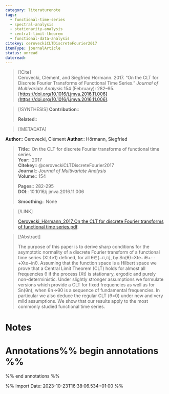 ```yaml
---
category: literaturenote
tags:
  - functional-time-series
  - spectral-analysis
  - stationarity-analysis
  - central-limit-theorem
  - functional-data-analysis
citekey: ceroveckiCLTDiscreteFourier2017
itemType: journalArticle
status: unread
dateread:
---
```


> [!Cite]  
> Cerovecki, Clément, and Siegfried Hörmann. 2017. “On the CLT for Discrete Fourier Transforms of Functional Time Series.” _Journal of Multivariate Analysis_ 154 (February): 282–95. [https://doi.org/10.1016/j.jmva.2016.11.006](https://doi.org/10.1016/j.jmva.2016.11.006).

> [!SYNTHESIS] 
>**Contribution**::
>
>**Related**:: 
>

> [!METADATA]  
>
**Author**:: Cerovecki, Clément
**Author**:: Hörmann, Siegfried<br>
> **Title**:: On the CLT for discrete Fourier transforms of functional time series    
> **Year**:: 2017     
> **Citekey**:: @ceroveckiCLTDiscreteFourier2017    
>**Journal**:: *Journal of Multivariate Analysis*    
>**Volume**:: 154    
>     
>    
>    
>     
> **Pages**:: 282-295    
>**DOI**:: 10.1016/j.jmva.2016.11.006    
>
>**Smoothing**:: None

> [!LINK] 
>
> [Cerovecki_Hörmann_2017_On the CLT for discrete Fourier transforms of functional time series.pdf](file:///Users/steven/Library/CloudStorage/GoogleDrive-steven.golovkine@ul.ie/My%20Drive/bibliography/Journal%20of%20Multivariate%20Analysis/2017/Cerovecki_Hörmann_2017_On%20the%20CLT%20for%20discrete%20Fourier%20transforms%20of%20functional%20time%20series.pdf).

>[!Abstract]
>
>The purpose of this paper is to derive sharp conditions for the asymptotic normality of a discrete Fourier transform of a functional time series (Xt:t≥1) defined, for all θ∈(−π,π], by Sn(θ)=Xte−iθ+⋯+Xte−inθ. Assuming that the function space is a Hilbert space we prove that a Central Limit Theorem (CLT) holds for almost all frequencies θ if the process (Xt) is stationary, ergodic and purely non-deterministic. Under slightly stronger assumptions we formulate versions which provide a CLT for fixed frequencies as well as for Sn(θn), when θn→θ0 is a sequence of fundamental frequencies. In particular we also deduce the regular CLT (θ=0) under new and very mild assumptions. We show that our results apply to the most commonly studied functional time series.
>>


# Notes<br>
# Annotations%% begin annotations %%  
 
  
%% end annotations %%

%% Import Date: 2023-10-23T16:38:06.534+01:00 %%

